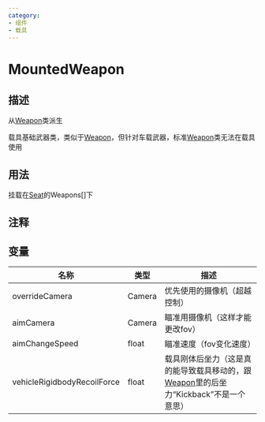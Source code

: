 ```yaml
---
category: 
- 组件
- 载具
---
```

# MountedWeapon

## 描述
从[Weapon](./Weapon.md)类派生

载具基础武器类，类似于[Weapon](./Weapon.md)，但针对车载武器，标准[Weapon](./Weapon.md)类无法在载具使用

## 用法

挂载在[Seat](/cn/Components/Seat.md)的Weapons[]下

## 注释

## 变量
| 名称 | 类型 | 描述 |
| ----------- | ----------- | ----------- |
| overrideCamera | Camera | 优先使用的摄像机（超越控制） |
| aimCamera | Camera | 瞄准用摄像机（这样才能更改fov） |
| aimChangeSpeed | float | 瞄准速度（fov变化速度） |
| vehicleRigidbodyRecoilForce | float | 载具刚体后坐力（这是真的能导致载具移动的，跟[Weapon](./Weapon.md)里的后坐力“Kickback”不是一个意思） |
